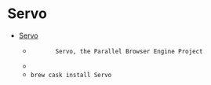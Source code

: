 # Servo
- [Servo](https://servo.org/)
  -            Servo, the Parallel Browser Engine Project        
  - 
  - `brew cask install Servo`
